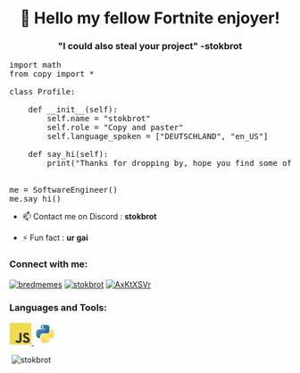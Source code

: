 <h1 align="center">👋 Hello my fellow Fortnite enjoyer!</h1>
<h3 align="center">"I could also steal your project" -stokbrot</h3>
<!--Cool that u decided to join me-->


<pre><span class="pl-c">import math</span>
<span class="pl-c">from copy import *</span>

<span class="pl-k">class</span> <span class="pl-v">Profile</span>:

    <span class="pl-k">def</span> <span class="pl-en">__init__</span>(<span class="pl-s1">self</span>):
        <span class="pl-s1">self</span>.<span class="pl-s1">name</span> <span class="pl-c1">=</span> <span class="pl-s">"stokbrot"</span>
        <span class="pl-s1">self</span>.<span class="pl-s1">role</span> <span class="pl-c1">=</span> <span class="pl-s">"Copy and paster"</span>
        <span class="pl-s1">self</span>.<span class="pl-s1">language_spoken</span> <span class="pl-c1">=</span> [<span class="pl-s">"DEUTSCHLAND"</span>, <span class="pl-s">"en_US"</span>]

    <span class="pl-k">def</span> <span class="pl-en">say_hi</span>(<span class="pl-s1">self</span>):
        <span class="pl-en">print</span>(<span class="pl-s">"Thanks for dropping by, hope you find some of my defenitively not stolen work interesting."</span>)


<span class="pl-s1">me</span> <span class="pl-c1">=</span> <span class="pl-v">SoftwareEngineer</span>()
<span class="pl-s1">me</span>.<span class="pl-en">say_hi</span>()</pre>

- 📫 Contact me on Discord : **stokbrot**

- ⚡ Fun fact : **ur gai**

<h3 align="left">Connect with me:</h3>
<p align="left">
<a href="https://instagram.com/bredmemes" target="blank"><img align="center" src="https://raw.githubusercontent.com/rahuldkjain/github-profile-readme-generator/master/src/images/icons/Social/instagram.svg" alt="bredmemes" height="30" width="40" /></a>
<a href="https://www.youtube.com/channel/UCOpaySHoXGvlC-Sf7m6nezw" target="blank"><img align="center" src="https://raw.githubusercontent.com/rahuldkjain/github-profile-readme-generator/master/src/images/icons/Social/youtube.svg" alt="stokbrot" height="30" width="40" /></a>
<a href="https://discord.gg/AxKtXSVr" target="blank"><img align="center" src="https://raw.githubusercontent.com/rahuldkjain/github-profile-readme-generator/master/src/images/icons/Social/discord.svg" alt="AxKtXSVr" height="30" width="40" /></a>
</p>

<h3 align="left">Languages and Tools:</h3>
<p align="left"> <a href="https://developer.mozilla.org/en-US/docs/Web/JavaScript" target="_blank" rel="noreferrer"> <img src="https://raw.githubusercontent.com/devicons/devicon/master/icons/javascript/javascript-original.svg" alt="javascript" width="40" height="40"/> </a> <a href="https://www.python.org" target="_blank" rel="noreferrer"> <img src="https://raw.githubusercontent.com/devicons/devicon/master/icons/python/python-original.svg" alt="python" width="40" height="40"/> </a> </p>

<p>&nbsp;<img align="center" src="https://github-readme-stats.vercel.app/api?username=stokbrot&show_icons=true&locale=en" alt="stokbrot" /></p>
